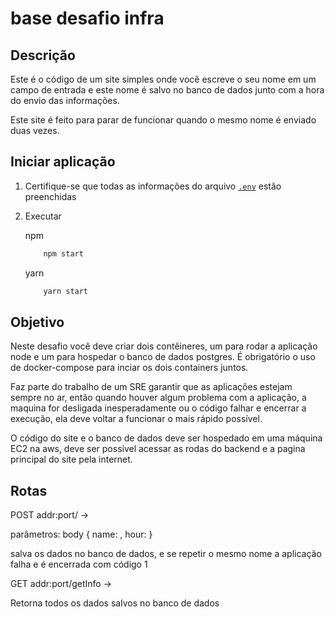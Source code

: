 # base desafio infra

## Descrição

Este é o código de um site simples onde você escreve o seu nome em um campo de entrada e este nome é salvo no banco de dados junto com a hora do envio das informações.

Este site é feito para parar de funcionar quando o mesmo nome é enviado duas vezes.

## Iniciar aplicação

1. Certifique-se que todas as informações do arquivo [`.env`](.env) estão preenchidas

2. Executar

    npm
    ``` bash
        npm start
    ```

    yarn
    ``` bash
        yarn start
    ```

## Objetivo
    
   Neste desafio você deve criar dois contêineres, um para rodar a aplicação node e um para hospedar o banco de dados postgres. É obrigatório o uso de docker-compose para inciar os dois containers juntos.

   Faz parte do trabalho de um SRE garantir que as aplicações estejam sempre no ar, então quando houver algum problema com a aplicação, a maquina for desligada inesperadamente ou o código falhar e encerrar a execução, ela deve voltar a funcionar o mais rápido possível.

   O código do site e o banco de dados deve ser hospedado em uma máquina EC2 na aws, deve ser possível acessar as rodas do backend e a pagina principal do site pela internet.
   
    

## Rotas

POST addr:port/ ->

parâmetros:
body {
    name: <value>,
    hour: <value>
}

salva os dados no banco de dados, e se repetir o mesmo nome a aplicação falha e é encerrada com código 1


GET addr:port/getInfo ->

Retorna todos os dados salvos no banco de dados
